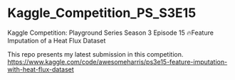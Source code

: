 # Kaggle_Competition_PS_S3E15
Kaggle Competition: Playground Series Season 3 Episode 15 🔥Feature Imputation of a Heat Flux Dataset  


This repo presents my latest submission in this competition.
https://www.kaggle.com/code/awesomeharris/ps3e15-feature-imputation-with-heat-flux-dataset
